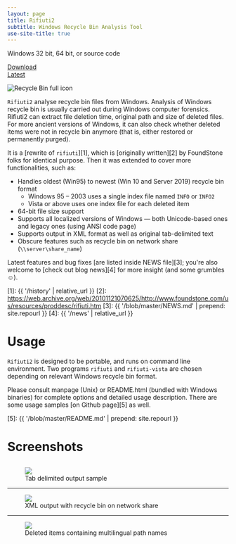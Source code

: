 ```yaml
---
layout: page
title: Rifiuti2
subtitle: Windows Recycle Bin Analysis Tool
use-site-title: true
---
```


<!-- Download -->
<div class="jumbotron text-center">
  Windows 32 bit, 64 bit, or source code
  <p><a class="btn btn-primary btn-lg" href="{{ '/releases/latest' | prepend: site.repourl }}" role="button">
    <span style="display: flex; align-items: center">
      <span style="display: inline-block; margin-right: 0.5em" class="text-center">Download<br />Latest</span>
      <i class="fa-3x fa-inverse fas fa-download" data-fa-transform="shrink-6" data-fa-mask="fas fa-square"></i>
    </span>
  </a></p>
</div>

<img alt="Recycle Bin full icon" class="pull-right"
src="{{ '/images/rbin.png' | relative_url }}" />

`Rifiuti2` analyse recycle bin files from Windows. Analysis of
Windows recycle bin is usually carried out during Windows computer
forensics. Rifiuti2 can extract file deletion time, original
path and size of deleted files. For more ancient versions of Windows,
it can also check whether deleted items were not in recycle bin anymore
(that is, either restored or permanently purged).

It is a [rewrite of `rifiuti`][1], which is [originally written][2]
by FoundStone folks for identical purpose. Then it was extended to
cover more functionalities, such as:

* Handles oldest (Win95) to newest (Win 10 and Server 2019) recycle bin format
  * Windows 95 &ndash; 2003 uses a single index file named `INFO` or `INFO2`
  * Vista or above uses one index file for each deleted item
* 64-bit file size support
* Supports all localized versions of Windows &mdash; both Unicode-based
  ones and legacy ones (using ANSI code page)
* Supports output in XML format as well as original tab-delimited text
* Obscure features such as recycle bin on network share
  (`\\server\share_name`)

Latest features and bug fixes [are listed inside NEWS file][3]; you're
also welcome to [check out blog news][4] for more insight
(and some grumbles &#x263A;).

[1]: {{ '/history' | relative_url }}
[2]: https://web.archive.org/web/20101121070625/http://www.foundstone.com/us/resources/proddesc/rifiuti.htm
[3]: {{ '/blob/master/NEWS.md' | prepend: site.repourl }}
[4]: {{ '/news' | relative_url }}

# Usage

`Rifiuti2` is designed to be portable, and runs on command line environment.
Two programs `rifiuti` and `rifiuti-vista` are chosen depending on relevant
Windows recycle bin format.

Please consult manpage (Unix) or README.html (bundled with Windows binaries)
for complete options and detailed usage description. There are some
usage samples [on Github page][5] as well.

[5]: {{ '/blob/master/README.md' | prepend: site.repourl }}

# Screenshots

<figure class="text-center" style="margin-top: 30px">
	<img src="{{ '/images/screenshot-tsv.png' | relative_url }}" />
	<figcaption>Tab delimited output sample</figcaption>
</figure>

---

<figure class="text-center">
	<img src="{{ '/images/screenshot3.png' | relative_url }}" />
	<figcaption>XML output with recycle bin on network share</figcaption>
</figure>

---

<figure class="text-center">
	<img src="{{ '/images/screenshot4.png' | relative_url }}" />
	<figcaption>Deleted items containing multilingual path names</figcaption>
</figure>

